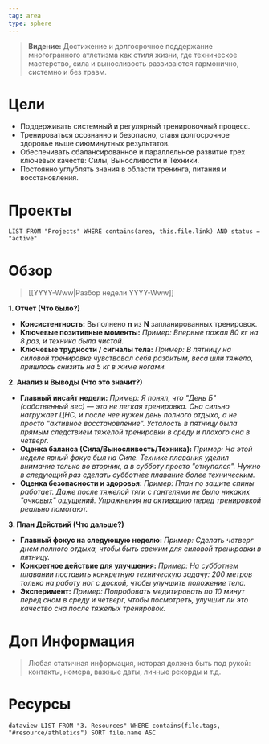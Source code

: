 ```yaml
---
tag: area
type: sphere
---
```


> **Видение:** Достижение и долгосрочное поддержание многогранного атлетизма как стиля жизни, где техническое мастерство, сила и выносливость развиваются гармонично, системно и без травм.


# Цели

- Поддерживать системный и регулярный тренировочный процесс.
- Тренироваться осознанно и безопасно, ставя долгосрочное здоровье выше сиюминутных результатов.
- Обеспечивать сбалансированное и параллельное развитие трех ключевых качеств: Силы, Выносливости и Техники.
- Постоянно углублять знания в области тренинга, питания и восстановления.


# Проекты

```dataview
LIST FROM "Projects" WHERE contains(area, this.file.link) AND status = "active"
```


# Обзор

>  [[YYYY-Www|Разбор недели YYYY-Www]]

**1. Отчет (Что было?)**

- **Консистентность:**
	Выполнено **n** из **N** запланированных тренировок.
- **Ключевые позитивные моменты:**
	*Пример: Впервые пожал 80 кг на 8 раз, и техника была чистой.*
- **Ключевые трудности / сигналы тела:**
    *Пример: В пятницу на силовой тренировке чувствовал себя разбитым, веса шли тяжело, пришлось снизить на 5 кг в жиме ногами.*

**2. Анализ и Выводы (Что это значит?)**

- **Главный инсайт недели:**
    *Пример: Я понял, что "День Б" (собственный вес) — это не легкая тренировка. Она сильно нагружает ЦНС, и после нее нужен день полного отдыха, а не просто "активное восстановление". Усталость в пятницу была прямым следствием тяжелой тренировки в среду и плохого сна в четверг.*
- **Оценка баланса (Сила/Выносливость/Техника):**
    *Пример: На этой неделе явный фокус был на Силе. Технике плавания уделил внимание только во вторник, а в субботу просто "откупался". Нужно в следующий раз сделать субботнее плавание более техническим.*
- **Оценка безопасности и здоровья:**
    *Пример: План по защите спины работает. Даже после тяжелой тяги с гантелями не было никаких "очковых" ощущений. Упражнения на активацию перед тренировкой реально помогают.*

**3. План Действий (Что дальше?)**

- **Главный фокус на следующую неделю:**
    *Пример: Сделать четверг днем полного отдыха, чтобы быть свежим для силовой тренировки в пятницу.*
- **Конкретное действие для улучшения:**
    *Пример: На субботнем плавании поставить конкретную техническую задачу: 200 метров только на работу ног с доской, чтобы улучшить положение тела.*
- **Эксперимент:**
    *Пример: Попробовать медитировать по 10 минут перед сном в среду и четверг, чтобы посмотреть, улучшит ли это качество сна после тяжелых тренировок.*


# Доп Информация

> Любая статичная информация, которая должна быть под рукой: контакты, номера, важные даты, личные рекорды и т.д.


# Ресурсы

```dataview LIST FROM "3. Resources" WHERE contains(file.tags, "#resource/athletics") SORT file.name ASC```
